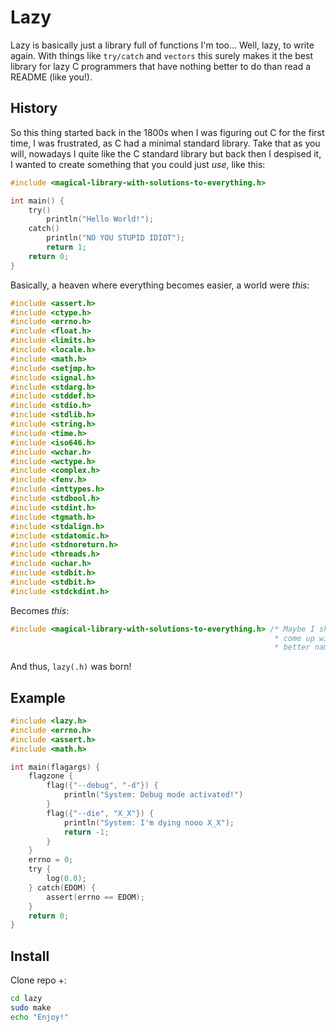 # Lazy
Lazy is basically just a library full of functions I'm too... Well, lazy, to write again.
With things like `try/catch` and `vectors` this surely makes it the best library for
lazy C programmers that have nothing better to do than read a README (like you!).

## History
So this thing started back in the 1800s when I was figuring out C for the first time,
I was frustrated, as C had a minimal standard library. Take that as you will, nowadays
I quite like the C standard library but back then I despised it, I wanted to create something
that you could just *use*, like this:
```c
#include <magical-library-with-solutions-to-everything.h>

int main() {
    try()
        println("Hello World!");
    catch()
        println("NO YOU STUPID IDIOT");
        return 1;
    return 0;
}
```
Basically, a heaven where everything becomes easier, a world were *this*:
```c
#include <assert.h>
#include <ctype.h>
#include <errno.h>
#include <float.h>
#include <limits.h>
#include <locale.h>
#include <math.h>
#include <setjmp.h>
#include <signal.h>
#include <stdarg.h>
#include <stddef.h>
#include <stdio.h>
#include <stdlib.h>
#include <string.h>
#include <time.h>
#include <iso646.h>
#include <wchar.h>
#include <wctype.h>
#include <complex.h>
#include <fenv.h>
#include <inttypes.h>
#include <stdbool.h>
#include <stdint.h>
#include <tgmath.h>
#include <stdalign.h>
#include <stdatomic.h>
#include <stdnoreturn.h>
#include <threads.h>
#include <uchar.h>
#include <stdbit.h>
#include <stdbit.h>
#include <stdckdint.h>
```
Becomes *this*:
```c
#include <magical-library-with-solutions-to-everything.h> /* Maybe I should
                                                           * come up with a
                                                           * better name? */
```
And thus, `lazy(.h)` was born!

## Example
```c
#include <lazy.h>
#include <errno.h>
#include <assert.h>
#include <math.h>

int main(flagargs) {
    flagzone {
        flag({"--debug", "-d"}) {
            println("System: Debug mode activated!")
        }
        flag({"--die", "X_X"}) {
            println("System: I'm dying nooo X_X");
            return -1;
        }
    }
    errno = 0;
    try {
        log(0.0);
    } catch(EDOM) {
        assert(errno == EDOM);
    }
    return 0;
}
```

## Install
Clone repo +:
```sh
cd lazy
sudo make
echo "Enjoy!"
```
